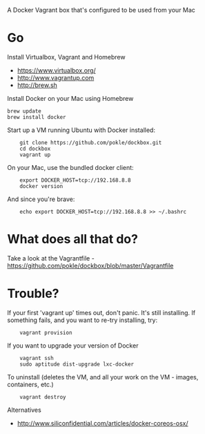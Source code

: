 A Docker Vagrant box that's configured to be used from your Mac

Go
===

Install Virtualbox, Vagrant and Homebrew

- https://www.virtualbox.org/
- http://www.vagrantup.com
- http://brew.sh

Install Docker on your Mac using Homebrew

    brew update
    brew install docker

Start up a VM running Ubuntu with Docker installed:

		git clone https://github.com/pokle/dockbox.git
		cd dockbox
		vagrant up

On your Mac, use the bundled docker client:

		export DOCKER_HOST=tcp://192.168.8.8
		docker version
	
And since you're brave:

		echo export DOCKER_HOST=tcp://192.168.8.8 >> ~/.bashrc

What does all that do?
======================
Take a look at the Vagrantfile - https://github.com/pokle/dockbox/blob/master/Vagrantfile

Trouble?
========

If your first 'vagrant up' times out, don't panic. It's still installing. If something fails, and you want to re-try installing, try:

		vagrant provision

If you want to upgrade your version of Docker

		vagrant ssh
		sudo aptitude dist-upgrade lxc-docker


To uninstall (deletes the VM, and all your work on the VM - images, containers, etc.)

		vagrant destroy

Alternatives

- http://www.siliconfidential.com/articles/docker-coreos-osx/
